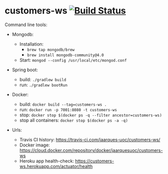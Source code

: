 # customers-ws [![Build Status](https://travis-ci.com/jaarques-uoc/customers-ws.svg?branch=master)](https://travis-ci.com/jaarques-uoc/customers-ws)

Command line tools:
* Mongodb:
    * Installation:
        * `brew tap mongodb/brew`
        * `brew install mongodb-community@4.0`
    * Start: `mongod --config /usr/local/etc/mongod.conf`
* Spring boot:
    * build: `./gradlew build`
    * run: `./gradlew bootRun`
* Docker:
    * build: `docker build --tag=customers-ws .`
    * run: `docker run -p 7001:8080 -t customers-ws`
    * stop: `docker stop $(docker ps -q --filter ancestor=customers-ws)`
    * stop all containers: `docker stop $(docker ps -a -q)`

* Urls:
    * Travis CI history: https://travis-ci.com/jaarques-uoc/customers-ws/
    * Docker image: https://cloud.docker.com/repository/docker/jaarquesuoc/customers-ws
    * Heroku app health-check: https://customers-ws.herokuapp.com/actuator/health